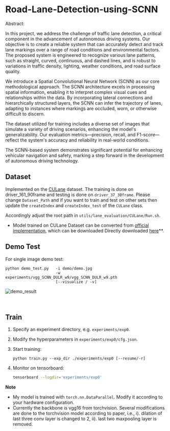# Road-Lane-Detection-using-SCNN

Abstract:   

 

In this project, we address the challenge of traffic lane detection, a critical component in the advancement of autonomous driving systems. Our objective is to create a reliable system that can accurately detect and track lane markings over a range of road conditions and environmental factors. The proposed system is engineered to recognize various lane patterns, such as straight, curved, continuous, and dashed lines, and is robust to variations in traffic density, lighting, weather conditions, and road surface quality. 

 

We introduce a Spatial Convolutional Neural Network (SCNN) as our core methodological approach. The SCNN architecture excels in processing spatial information, enabling it to interpret complex visual cues and relationships within the data. By incorporating lateral connections and hierarchically structured layers, the SCNN can infer the trajectory of lanes, adapting to instances where markings are occluded, worn, or otherwise difficult to discern. 

 

The dataset utilized for training includes a diverse set of images that simulate a variety of driving scenarios, enhancing the model's generalizability. Our evaluation metrics—precision, recall, and F1-score—reflect the system's accuracy and reliability in real-world conditions. 


The SCNN-based system demonstrates significant potential for enhancing vehicular navigation and safety, marking a step forward in the development of autonomous driving technology. 

## Dataset 

Implemented on the [CULane](https://xingangpan.github.io/projects/CULane.html) dataset. The training is done on driver_161_90frame and testing is done on `driver_37_30frame`. Please change `Dataset_Path` and if you want to train and test on other sets then update the `createIndex` and `createIndex_test` of the `CULane` class.

Accordingly adjust the root path in `utils/lane_evaluation/CULane/Run.sh`.

* Model trained on CULane Dataset can be converted from [official implementation](https://github.com/XingangPan/SCNN#Testing), which can be downloaded Directly downloaded [here](https://drive.google.com/open?id=1bBdN3yhoOQBC9pRtBUxzeRrKJdF7uVTJ)**.


## Demo Test

For single image demo test:

```shell
python demo_test.py   -i demo/demo.jpg 
                      -w experiments/vgg_SCNN_DULR_w9/vgg_SCNN_DULR_w9.pth 
                      [--visualize / -v]
```

![](demo/demo_result.jpg "demo_result")



<br/>

## Train 

1. Specify an experiment directory, e.g. `experiments/exp0`. 

2. Modify the hyperparameters in `experiments/exp0/cfg.json`.

3. Start training:

   ```shell
   python train.py --exp_dir ./experiments/exp0 [--resume/-r]
   ```

4. Monitor on tensorboard:

   ```bash
   tensorboard --logdir='experiments/exp0'
   ```

**Note**


- My model is trained with `torch.nn.DataParallel`. Modify it according to your hardware configuration.
- Currently the backbone is vgg16 from torchvision. Several modifications are done to the torchvision model according to paper, i.e., i). dilation of last three conv layer is changed to 2, ii). last two maxpooling layer is removed.

